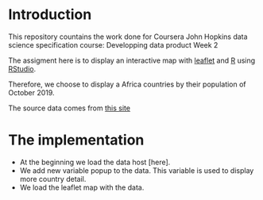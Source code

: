 # Introduction
This repository countains the work done for Coursera John Hopkins data science specification course: Developping data product Week 2

The assigment here is to display an interactive map with [leaflet] and [R] using [RStudio].

Therefore, we choose to display a Africa countries by their population of October 2019.

The source data comes from [this site]

# The implementation

* At the beginning we load the data host [here].
* We add new variable popup to the data. This variable is used to display more country detail.
* We load the leaflet map with the data.


[leaflet]: https://www.worldometers.info/population/countries-in-africa-by-population/
[R]: https://www.r-project.org/
[RStudio]: https://rstudio.com/
[this site]: https://www.worldometers.info/population/countries-in-africa-by-population/